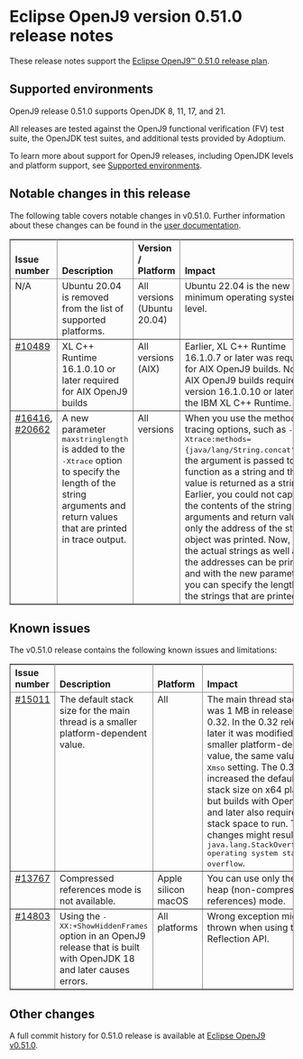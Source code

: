 <!--
* Copyright (c) 2025 IBM Corp. and others
*
* This program and the accompanying materials are made
* available under the terms of the Eclipse Public License 2.0
* which accompanies this distribution and is available at
* https://www.eclipse.org/legal/epl-2.0/ or the Apache
* License, Version 2.0 which accompanies this distribution and
* is available at https://www.apache.org/licenses/LICENSE-2.0.
*
* This Source Code may also be made available under the
* following Secondary Licenses when the conditions for such
* availability set forth in the Eclipse Public License, v. 2.0
* are satisfied: GNU General Public License, version 2 with
* the GNU Classpath Exception [1] and GNU General Public
* License, version 2 with the OpenJDK Assembly Exception [2].
*
* [1] https://www.gnu.org/software/classpath/license.html
* [2] https://openjdk.org/legal/assembly-exception.html
*
* SPDX-License-Identifier: EPL-2.0 OR Apache-2.0 OR GPL-2.0-only WITH Classpath-exception-2.0 OR GPL-2.0-only WITH OpenJDK-assembly-exception-1.0
-->

# Eclipse OpenJ9 version 0.51.0 release notes

These release notes support the [Eclipse OpenJ9&trade; 0.51.0 release plan](https://projects.eclipse.org/projects/technology.openj9/releases/0.51.0/plan).

## Supported environments

OpenJ9 release 0.51.0 supports OpenJDK 8, 11, 17, and 21.

All releases are tested against the OpenJ9 functional verification (FV) test suite, the OpenJDK test suites, and additional tests provided by Adoptium.

To learn more about support for OpenJ9 releases, including OpenJDK levels and platform support, see [Supported environments](https://eclipse.org/openj9/docs/openj9_support/index.html).

## Notable changes in this release

The following table covers notable changes in v0.51.0. Further information about these changes can be found in the [user documentation](https://www.eclipse.org/openj9/docs/version0.51/).

<table cellpadding="4" cellspacing="0" summary="" width="100%" rules="all" frame="border" border="1"><thead align="left">
<tr>
<th valign="bottom">Issue number</th>
<th valign="bottom">Description</th>
<th valign="bottom">Version / Platform</th>
<th valign="bottom">Impact</th>
</tr>
</thead>
<tbody>

<tr>
<td valign="top">N/A </td>
<td valign="top">Ubuntu 20.04 is removed from the list of supported platforms.</td>
<td valign="top">All versions (Ubuntu 20.04) </td>
<td valign="top">Ubuntu 22.04 is the new minimum operating system level.</td>
</tr>

<tr>
<td valign="top"><a href="https://github.ibm.com/runtimes/infrastructure/issues/10489">#10489</a></td>
<td valign="top">XL C++ Runtime 16.1.0.10 or later required for AIX OpenJ9 builds</td>
<td valign="top">All versions (AIX)</td>
<td valign="top">Earlier, XL C++ Runtime 16.1.0.7 or later was required for AIX OpenJ9 builds. Now, AIX OpenJ9 builds require version 16.1.0.10 or later of the IBM XL C++ Runtime.</td>
</tr>

<tr>
<td valign="top"><a href="https://github.com/eclipse-openj9/openj9/issues/16416">#16416</a>, <a href="https://github.com/eclipse-openj9/openj9/issues/20662">#20662</a></td>
<td valign="top">A new parameter <tt>maxstringlength</tt> is added to the <tt>-Xtrace</tt> option to specify the length of the string arguments and return values that are printed in trace output.</td>
<td valign="top">All versions</td>
<td valign="top">When you use the method tracing options, such as <tt>-Xtrace:methods={java/lang/String.concat'()'}</tt>, the argument is passed to the function as a string and the value is returned as a string. Earlier, you could not capture the contents of the string arguments and return values, only the address of the string object was printed. Now, both the actual strings as well as the addresses can be printed and with the new parameter, you can specify the length of the strings that are printed.</td>
</tr>
</tbody>
</table>

## Known issues

The v0.51.0 release contains the following known issues and limitations:

<table cellpadding="4" cellspacing="0" summary="" width="100%" rules="all" frame="border" border="1">
<thead align="left">
<tr>
<th valign="bottom">Issue number</th>
<th valign="bottom">Description</th>
<th valign="bottom">Platform</th>
<th valign="bottom">Impact</th>
<th valign="bottom">Workaround</th>
</tr>
</thead>

<tbody>
<tr>
<td valign="top"><a href="https://github.com/eclipse-openj9/openj9/issues/15011">#15011</a></td>
<td valign="top">The default stack size for the main thread is a smaller platform-dependent value.</td>
<td valign="top">All</td>
<td valign="top">The main thread stack size was 1 MB in releases before 0.32. In the 0.32 release and later it was modified to a smaller
platform-dependent value, the same value as the <tt>-Xmso</tt> setting. The 0.33 release increased the default <tt>-Xmso</tt> stack size
on x64 platforms, but builds with OpenJDK 17 and later also require more stack space to run. These changes might result in a
<tt>java.lang.StackOverflowError: operating system stack overflow</tt>.</td>
<td valign="top">Use <tt>-Xmso</tt> to set the default stack size. See the default value by using <tt>-verbose:sizes</tt>.</td>
</tr>

<tr>
<td valign="top"><a href="https://github.com/eclipse-openj9/openj9/issues/13767">#13767</a></td>
<td valign="top">Compressed references mode is not available.</td>
<td valign="top">Apple silicon macOS</td>
<td valign="top">You can use only the large heap (non-compressed references) mode.</td>
<td valign="top">None</td>
</tr>

<tr>
<td valign="top"><a href="https://github.com/eclipse-openj9/openj9/issues/14803">#14803</a></td>
<td valign="top">Using the <tt>-XX:+ShowHiddenFrames</tt> option in an OpenJ9 release that is built with OpenJDK 18 and later causes errors.</td>
<td valign="top">All platforms</td>
<td valign="top">Wrong exception might be thrown when using the Reflection API.</td>
<td valign="top">Avoid using the <tt>-XX:+ShowHiddenFrames</tt> option with OpenJDK 18 and later.</td>
</tr>

</tbody>
</table>

## Other changes

A full commit history for 0.51.0 release is available at [Eclipse OpenJ9 v0.51.0](https://github.com/eclipse-openj9/openj9/releases/tag/openj9-0.51.0).
